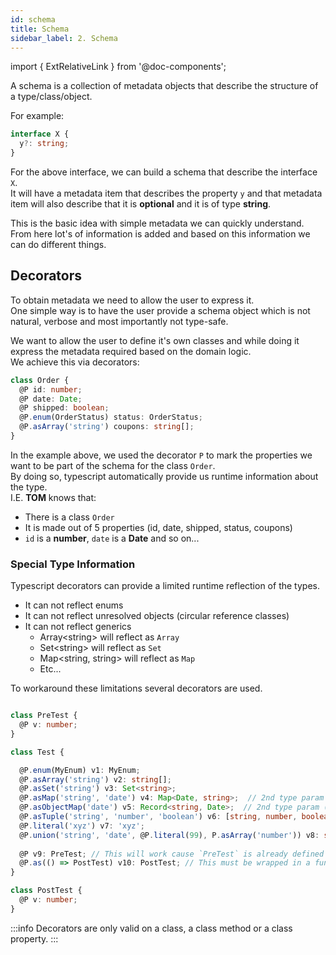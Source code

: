 ```yaml
---
id: schema
title: Schema
sidebar_label: 2. Schema
---
```

import { ExtRelativeLink } from '@doc-components';

A schema is a collection of metadata objects that describe the structure of a type/class/object.

For example:

```typescript
interface X {
  y?: string;
}
```

For the above interface, we can build a schema that describe the interface `X`.  
It will have a metadata item that describes the property `y` and that metadata item will also describe that it is **optional** and it is of type **string**.

This is the basic idea with simple metadata we can quickly understand. From here lot's of information is added and based on this information we can do different things.

## Decorators

To obtain metadata we need to allow the user to express it.  
One simple way is to have the user provide a schema object which is not natural, verbose and most importantly not type-safe.

We want to allow the user to define it's own classes and while doing it express the metadata required based on the domain logic.  
We achieve this via decorators:

```typescript
class Order {
  @P id: number;
  @P date: Date;
  @P shipped: boolean;
  @P.enum(OrderStatus) status: OrderStatus;
  @P.asArray('string') coupons: string[];
}
```

In the example above, we used the decorator `P` to mark the properties we want to be part of the schema for the class `Order`.  
By doing so, typescript automatically provide us runtime information about the type.  
I.E. **TOM** knows that:

  - There is a class `Order`
  - It is made out of 5 properties (id, date, shipped, status, coupons)
  - `id` is a **number**, `date` is a **Date** and so on...

### Special Type Information

Typescript decorators can provide a limited runtime reflection of the types.

- It can not reflect enums
- It can not reflect unresolved objects (circular reference classes)
- It can not reflect generics
  - Array&lt;string> will reflect as `Array`
  - Set&lt;string> will reflect as `Set`
  - Map&lt;string, string> will reflect as `Map`
  - Etc...

To workaround these limitations several decorators are used.

```typescript

class PreTest {
  @P v: number;
}

class Test {

  @P.enum(MyEnum) v1: MyEnum;
  @P.asArray('string') v2: string[];
  @P.asSet('string') v3: Set<string>;
  @P.asMap('string', 'date') v4: Map<Date, string>;  // 2nd type param (data) is optional
  @P.asObjectMap('date') v5: Record<string, Date>;  // 2nd type param (data) is optional
  @P.asTuple('string', 'number', 'boolean') v6: [string, number, boolean];
  @P.literal('xyz') v7: 'xyz';
  @P.union('string', 'date', @P.literal(99), P.asArray('number')) v8: string | Date | 99 | number[];
 
  @P v9: PreTest; // This will work cause `PreTest` is already defined
  @P.as(() => PostTest) v10: PostTest; // This must be wrapped in a function, as reference to the type, because it is still undefined when the decorator is invoked.
}

class PostTest {
  @P v: number;
}

```

:::info
Decorators are only valid on a class, a class method or a class property.
:::
